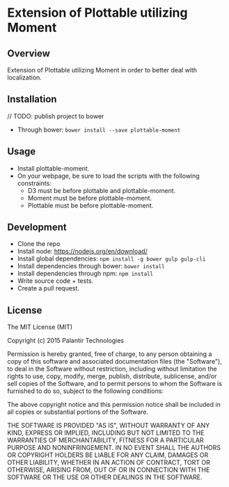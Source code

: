 # Extension of Plottable utilizing Moment

## Overview
Extension of Plottable utilizing Moment in order to better deal with localization.

## Installation
// TODO: publish project to bower
- Through bower: `bower install --save plottable-moment`

## Usage
- Install plottable-moment.
- On your webpage, be sure to load the scripts with the following constraints:
  - D3 must be before plottable and plottable-moment.
  - Moment must be before plottable-moment.
  - Plottable must be before plottable-moment.

## Development
- Clone the repo
- Install node: https://nodejs.org/en/download/
- Install global dependencies: `npm install -g bower gulp gulp-cli`
- Install dependencies through bower: `bower install`
- Install dependencies through npm: `npm install`
- Write source code + tests.
- Create a pull request.

## License
The MIT License (MIT)

Copyright (c) 2015 Palantir Technologies

Permission is hereby granted, free of charge, to any person obtaining a copy
of this software and associated documentation files (the "Software"), to deal
in the Software without restriction, including without limitation the rights
to use, copy, modify, merge, publish, distribute, sublicense, and/or sell
copies of the Software, and to permit persons to whom the Software is
furnished to do so, subject to the following conditions:

The above copyright notice and this permission notice shall be included in all
copies or substantial portions of the Software.

THE SOFTWARE IS PROVIDED "AS IS", WITHOUT WARRANTY OF ANY KIND, EXPRESS OR
IMPLIED, INCLUDING BUT NOT LIMITED TO THE WARRANTIES OF MERCHANTABILITY,
FITNESS FOR A PARTICULAR PURPOSE AND NONINFRINGEMENT. IN NO EVENT SHALL THE
AUTHORS OR COPYRIGHT HOLDERS BE LIABLE FOR ANY CLAIM, DAMAGES OR OTHER
LIABILITY, WHETHER IN AN ACTION OF CONTRACT, TORT OR OTHERWISE, ARISING FROM,
OUT OF OR IN CONNECTION WITH THE SOFTWARE OR THE USE OR OTHER DEALINGS IN THE
SOFTWARE.


